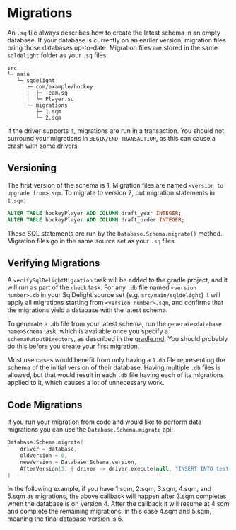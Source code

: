 # Migrations

An `.sq` file always describes how to create the latest schema in an empty database. If your database is currently on an earlier version, migration files bring those databases up-to-date. Migration files are stored in the same `sqldelight` folder as your `.sq` files:

```
src
└─ main
   └─ sqdelight
      ├─ com/example/hockey
      |  ├─ Team.sq
      |  └─ Player.sq
      └─ migrations
         ├─ 1.sqm
         └─ 2.sqm
```

If the driver supports it, migrations are run in a transaction. You should not surround your migrations in `BEGIN/END TRANSACTION`, as this can cause a crash with some drivers.

## Versioning

The first version of the schema is 1. Migration files are named `<version to upgrade from>.sqm`. To migrate to version 2, put migration statements in `1.sqm`:

```sql
ALTER TABLE hockeyPlayer ADD COLUMN draft_year INTEGER;
ALTER TABLE hockeyPlayer ADD COLUMN draft_order INTEGER;
```

These SQL statements are run by the `Database.Schema.migrate()` method. Migration files go in the same source set as your `.sq` files.

## Verifying Migrations

A `verifySqlDelightMigration` task will be added to the gradle project, and it will run as part of the `check` task. For any `.db` file named `<version number>.db` in your SqlDelight source set (e.g. `src/main/sqldelight`) it will apply all migrations starting from `<version number>.sqm`, and confirms that the migrations yield a database with the latest schema.

To generate a `.db` file from your latest schema, run the `generate<database name>Schema` task, which is available once you specify a `schemaOutputDirectory`, as described in the [gradle.md](gradle.md). You should probably do this before you create your first migration.

Most use cases would benefit from only having a `1.db` file representing the schema of the initial version of their database. Having multiple `.db` files is allowed, but that would result in each `.db` file having each of its migrations applied to it, which causes a lot of unnecessary work.

## Code Migrations

If you run your migration from code and would like to perform data migrations you can use the `Database.Schema.migrate` api:

```kotlin
Database.Schema.migrate(
    driver = database,
    oldVersion = 0,
    newVersion = Database.Schema.version,
    AfterVersion(3) { driver -> driver.execute(null, "INSERT INTO test (value) VALUES('hello')", 0) },
)
```

In the following example, if you have 1.sqm, 2.sqm, 3.sqm, 4.sqm, and 5.sqm as migrations, the above callback will happen after 3.sqm completes when the database is on version 4. After the callback it will resume at 4.sqm and complete the remaining migrations, in this case 4.sqm and 5.sqm, meaning the final database version is 6.
